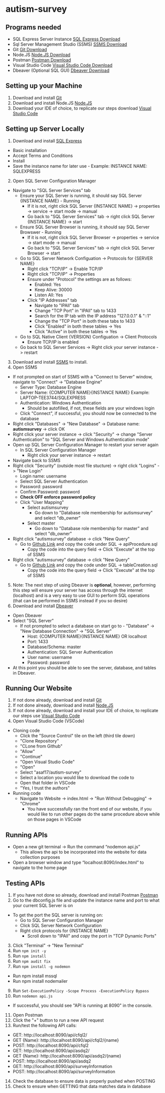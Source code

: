 # autism-survey

## Programs needed
- SQL Express Server Instance [SQL Express Download](https://www.microsoft.com/en-us/sql-server/sql-server-downloads)
- Sql Server Management Studio (SSMS) [SSMS Download](https://docs.microsoft.com/en-us/sql/ssms/download-sql-server-management-studio-ssms?view=sql-server-ver15)
- Git [Git Download](https://git-scm.com/downloads)
- Node.JS [Node.JS Download](https://nodejs.org/en/download/)
- Postman [Postman Download](https://www.postman.com/downloads/)
- Visual Studio Code [Visual Studio Code Download](https://code.visualstudio.com/download)
- Dbeaver (Optional SQL GUI) [Dbeaver Download](https://dbeaver.io/download/)

## Setting up your Machine
1. Download and install [Git](https://git-scm.com/downloads)
2. Download and install Node.JS [Node.JS](https://nodejs.org/en/download/)
3. Download your IDE of choice, to replicate our steps download [Visual Studio Code](https://code.visualstudio.com/download)

## Setting up Server Locally
1. Download and install [SQL Express](https://www.microsoft.com/en-us/sql-server/sql-server-downloads)
  - Basic installation
  - Accept Terms and Conditions
  - Install
  - Save the instance name for later use - Example: INSTANCE NAME: SQLEXPRESS
2. Open SQL Server Configuration Manager
  - Navigate to "SQL Server Services" tab
    - Ensure your SQL Server is running, it should say SQL Server {INSTANCE NAME} - Running
      - If it is not, right click SQL Server {INSTANCE NAME} -> properties -> service -> start mode -> manual
      - Go back to  "SQL Server Services" tab -> right click SQL Server {INSTANCE NAME} -> start
    - Ensure SQL Server Browser is running, it should say SQL Server Browswer - Running
      - If it is not, right click SQL Server Browser -> properties -> service -> start mode -> manual
      - Go back to  "SQL Server Services" tab -> right click SQL Server Browser -> start
    - Go to SQL Server Network Configuation -> Protocols for {SERVER NAME}
      - Right click "TCP/IP" -> Enable TCP/IP
      - Right click "TCP/IP" -> Properties
      - Ensure under "Protocol" the settings are as follows:
        - Enabled: Yes
        - Keep Alive: 30000
        - Listen All: Yes
      - Click "IP Addresses" tab
        - Navigate to "IPAll" tab
        - Change "TCP Port" in "IPAll" tab to 1433
        - Search for the IP tab with the IP address "127.0.0.1" & "::1"
        - Change the "TCP Port" in both these tabs to 1433
        - Click "Enabled" in both these tables -> Yes
        - Click "Active" in both these tables -> Yes
    - Go to SQL Native Client {VERSION} Configuation -> Client Protocols
      - Ensure TCP/IP is enabled
    - Go back to SQL Server Services -> Right click your server instance -> restart
3. Download and install [SSMS](https://docs.microsoft.com/en-us/sql/ssms/download-sql-server-management-studio-ssms?view=sql-server-ver15) to install.
4. Open SSMS
  - If not prompted on start of SSMS with a "Connect to Server" window, navigate to "Connect" -> "Database Engine"
    - Server Type: Database Engine
    - Server Name: {COMPUTER NAME}{INSTANCE NAME} Example: LAPTOP-TEE3744/SQLEXPRESS
    - Authentication: Windows Authentication
      - Should be autofilled, if not, these fields are your windows login
    - Click "Connect", if successful, you should now be connected to the database
  - Right click "Databases" -> "New Database" -> Database name: **autismsurvey** -> click OK
  - Right click your server instance -> click "Security" -> change "Server Authentication" to "SQL Server and Windows Authentication mode"
  - Open up SQL Server Configuration Manager to restart your server again
    - In SQL Server Configuration Manager 
      - Right click your server instance -> restart
  - Navigate back to SSMS
  - Right click "Security" (outside most file stucture) -> right click "Logins" -> "New Login"
    - Login name: username
    - Select SQL Server Authentication 
    - Password: password
    - Confirm Password: password 
    - **Check OFF enforce password policy**
    - Click "User Mapping"
      - Select autismsurvey
        - Go down to "Database role membership for autismsurvey" and select "db_owner"
      - Select master
        - Go down to "Database role membership for master" and select "db_owner"
  - Right click "autismsurvey" database -> click "New Query"
    - Go to [Github Link](https://github.com/asaf17/autism-survey/blob/master/SQL/apiProcedure.sql) and copy the code under SQL -> apiProcedure.sql
      - Copy the code into the query field -> Click "Execute" at the top of SSMS
- Right click "autismsurvey" database -> click "New Query"
    - Go to [Github Link](https://github.com/asaf17/autism-survey/blob/development/SQL/tableCreation.sql) and copy the code under SQL -> tableCreation.sql
      - Copy the code into the query field -> Click "Execute" at the top of SSMS
5. Note: The next step of using Dbeaver is **optional**, however, performing this step will ensure your server has access through the internet (localhost) and is a very easy to use GUI to perform SQL operations (that can be performed in SSMS instead if you so desire)
6. Download and install [Dbeaver](https://dbeaver.io/download/)
  - Open Dbeaver
  - Select "SQL Server"
    - If not prompted to select a database on start go to - "Database" -> "New Database Connection" -> "SQL Server"
      - Host: {COMPUTER NAME}{INSTANCE NAME} OR localhost
      - Port: 1433
      - Database/Schema: master
      - Authentication: SQL Server Authentication
      - User name: username
      - Password: password
  - At this point you should be able to see the server, database, and tables in Dbeaver.

## Running Our Website
1. If not done already, download and install [Git](https://git-scm.com/downloads)
2. If not done already, download and install [Node.JS](https://nodejs.org/en/download/)
3. If not done already, download and install your IDE of choice, to replicate our steps use [Visual Studio Code](https://code.visualstudio.com/download)
4. Open Visual Studio Code (VSCode)
  - Cloning code
    - Click the "Source Control" tile on the left (third tile down)
    - "Clone Repository"
    - "CLone from Github"
    - "Allow"
    - "Continue"
    - "Open Visual Studio Code"
    - "Open"
    - Select "asaf17/autism-survey"
    - Select a location you would like to download the code to
    - Open that folder in VSCode
    - "Yes, I trust the authors"
  - Running code
    - Navigate to Website -> index.html -> "Run Without Debugging" -> "Chrome"
      - You have successfully ran the front end of our website, if you would like to run other pages do the same procedure above while on those pages in VSCode

## Running APIs
- Open a new git terminal -> Run the command “nodemon api.js”
  - This allows the api to be incorporated into the website for data collection purposes
- Open a browser window and type “localhost:8090/index.html” to navigate to the home page

## Testing APIs
1. If you have not done so already, download and install Postman [Postman](https://www.postman.com/downloads/) 
2. Go to the dbconfig.js file and update the instance name and port to what your current SQL Server is on
  - To get the port the SQL server is running on:
    - Go to SQL Server Configuration Manager
    - Click SQL Server Network Configuration
    - Right click protocols for {INSTANCE NAME}
      - Scroll down to "IPAll" and copy the port in "TCP Dynamic Ports"
3. Click "Terminal" -> "New Terminal"
4. Run ```npm init -y```
5. Run ```npm install```
6. Run ```npm audit fix```
7. Run ```npm install -g nodemon```
- Run npm install mssql
- Run npm install nodemailer
9. Run ```Set-ExecutionPolicy -Scope Process -ExecutionPolicy Bypass```
10. Run ```nodemon api.js```
  - If successful, you should see "API is running at 8090" in the console.
11. Open Postman
12. Click the "+" button to run a new API request
13. Run/test the following API calls:
  - GET: http://localhost:8090/api/cfql2/
  - GET {Name}: http://localhost:8090/api/cfql2/{name}
  - POST: http://localhost:8090/api/cfql2
  - GET: http://localhost:8090/api/asdq2/
  - GET {Name}: http://localhost:8090/api/asdq2/{name}
  - POST: http://localhost:8090/api/asdq2
  - GET: http://localhost:8090/api/surveyInformation
  - POST: http://localhost:8090/api/surveyInformation
14. Check the database to ensure data is properly pushed when POSTING
15. Check to ensure when GETTING that data matches data in database
